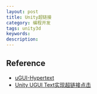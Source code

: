 ```yaml
---
layout: post
title: Unity超链接
category: 编程开发
tags: unity3d
keywords: 
description: 
---
```



##

## Reference

* [uGUI-Hypertext](https://github.com/setchi/uGUI-Hypertext)
* [Unity UGUI Text实现超链接点击](https://blog.csdn.net/weixin_43737238/article/details/104377121)
